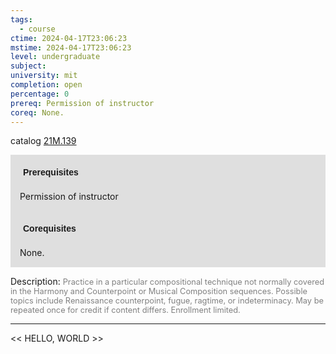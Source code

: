 ```yaml
---
tags:
  - course
ctime: 2024-04-17T23:06:23
mstime: 2024-04-17T23:06:23
level: undergraduate
subject: 
university: mit
completion: open
percentage: 0
prereq: Permission of instructor
coreq: None.
---
```


catalog [21M.139](http://student.mit.edu/catalog/m21Ma.html#21M.139)

<span style="display: block; padding: 15px; background-color: rgb(100, 100, 100, 0.2);"><font id="m_prereq2505_0" style="display: block; font-family: Arial, sans-serif; font-weight: bold; padding: 5px">Prerequisites</font><br><span id="prereq2505_0">Permission of instructor</span></span>
<span style="display: block; padding: 15px; background-color: rgb(100, 100, 100, 0.2);"><font id="m_coreq2505_0" style="display: block; font-family: Arial, sans-serif; font-weight: bold; padding: 5px">Corequisites</font><br><span id="coreq2505_0">None.</span></span>

<font style="">Description:</font>
<font style="color: grey; font-size: 0.8rem;">Practice in a particular compositional technique not normally covered in the Harmony and Counterpoint or Musical Composition sequences. Possible topics include Renaissance counterpoint, fugue, ragtime, or indeterminacy. May be repeated once for credit if content differs. Enrollment limited.</font>



---

<< HELLO, WORLD >>
